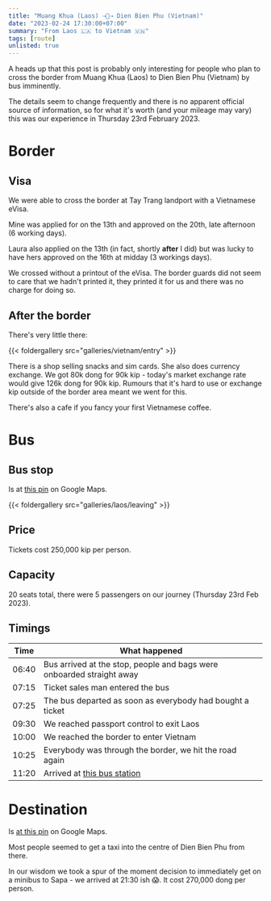 ```yaml
---
title: "Muang Khua (Laos) ⇢🚐⇢ Dien Bien Phu (Vietnam)"
date: "2023-02-24 17:30:00+07:00"
summary: "From Laos 🇱🇦 to Vietnam 🇻🇳"
tags: [route]
unlisted: true
---
```


A heads up that this post is probably only interesting for people who plan to cross the border from Muang Khua (Laos) to Dien Bien Phu (Vietnam) by bus imminently.

The details seem to change frequently and there is no apparent official source of information, so for what it's worth (and your mileage may vary) this was our experience in Thursday 23rd February 2023.

# Border 
## Visa
We were able to cross the border at Tay Trang landport with a Vietnamese eVisa.

Mine was applied for on the 13th and approved on the 20th, late afternoon (6 working days).

Laura also applied on the 13th (in fact, shortly **after** I did) but was lucky to have hers approved on the 16th at midday (3 workings days).

We crossed without a printout of the eVisa. The border guards did not seem to care that we hadn't printed it, they printed it for us and there was no charge for doing so.

## After the border
There's very little there:

{{< foldergallery src="galleries/vietnam/entry" >}}

There is a shop selling snacks and sim cards. She also does currency exchange. We got 80k dong for 90k kip - today's market exchange rate would  give 126k dong for 90k kip. Rumours that it's hard to use or exchange kip outside of the border area meant we went for this.

There's also a cafe if you fancy your first Vietnamese coffee.

# Bus
## Bus stop
Is at [this pin](https://maps.app.goo.gl/Gz7dYT2KTVVk4viR7) on Google Maps.


{{< foldergallery src="galleries/laos/leaving" >}}

## Price
Tickets cost 250,000 kip per person.

## Capacity

20 seats total, there were 5 passengers on our journey (Thursday 23rd Feb 2023).

## Timings

| Time      | What happened |
| ----------- | ----------- |
| 06:40      | Bus arrived at the stop, people and bags were onboarded straight away       |
| 07:15   | Ticket sales man entered the bus      |
| 07:25 | The bus departed as soon as everybody had bought a ticket |
| 09:30 | We reached passport control to exit Laos |
| 10:00 | We reached the border to enter Vietnam |
| 10:25 | Everybody was through the border, we hit the road again |
| 11:20 | Arrived at [this bus station](https://maps.app.goo.gl/DuhgKdE4d6bVLcmJ6) |

# Destination

Is [at this pin](https://maps.app.goo.gl/DuhgKdE4d6bVLcmJ6) on Google Maps.

Most people seemed to get a taxi into the centre of Dien Bien Phu from there. 

In our wisdom we took a spur of the moment decision to immediately get on a minibus to Sapa - we arrived at 21:30 ish :scream:. It cost 270,000 dong per person.
